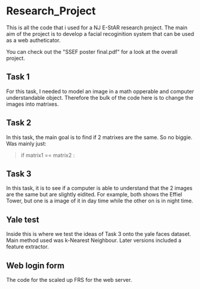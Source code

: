 # Research_Project

This is all the code that i used for a NJ E-StAR research project. The main aim of the project is to develop a facial recoginition system that can be used as a web autheticator.

You can check out the "SSEF poster final.pdf" for a look at the overall project. 

## Task 1

For this task, I needed to model an image in a math opperable and computer understandable object. Therefore the bulk of the code here is to change the images into matrixes. 

## Task 2

In this task, the main goal is to find if 2 matrixes are the same. So no biggie.
Was mainly just:
> if matrix1 == matrix2 : 

## Task 3

In this task, it is to see if a computer is able to understand that the 2 images are the same but are slightly eidited. For example, both shows the Effiel Tower, but one is a image of it in day time while the other on is in night time.

## Yale test

Inside this is where we test the ideas of Task 3 onto the yale faces dataset. Main method used was k-Nearest Neighbour. Later versions included a feature extractor.

## Web login form

The code for the scaled up FRS for the web server.